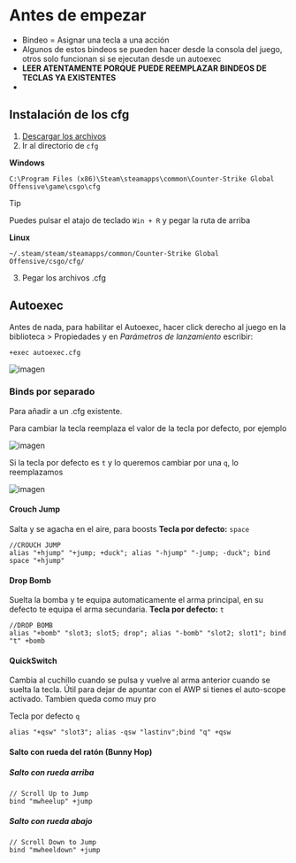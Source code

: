 # Antes de empezar
- Bindeo = Asignar una tecla a una acción
- Algunos de estos bindeos se pueden hacer desde la consola del juego, otros solo funcionan si se ejecutan desde un autoexec
- **LEER ATENTAMENTE PORQUE PUEDE REEMPLAZAR BINDEOS DE TECLAS YA EXISTENTES**
- 
## Instalación de los cfg

1. [Descargar los archivos](https://github.com/Santiagofamo18/CS2-Configs/archive/refs/heads/main.zip)
2. Ir al directorio de `cfg`

**Windows** 

`C:\Program Files (x86)\Steam\steamapps\common\Counter-Strike Global Offensive\game\csgo\cfg`

> [!Tip] 
> Puedes pulsar el atajo de teclado `Win + R` y pegar la ruta de arriba

**Linux**

`~/.steam/steam/steamapps/common/Counter-Strike Global Offensive/csgo/cfg/`

3. Pegar los archivos .cfg

## Autoexec
Antes de nada, para habilitar el Autoexec, hacer click derecho al juego en la biblioteca > Propiedades y en _Parámetros de lanzamiento_ escribir:
```
+exec autoexec.cfg
```
![imagen](https://github.com/Santiagofamo18/CS2-Configs/assets/94525179/8f57d649-9867-49d9-8646-cfa5f2f0e870)

### Binds por separado 
Para añadir a un .cfg existente. 

Para cambiar la tecla reemplaza el valor de la tecla por defecto, por ejemplo

![imagen](https://github.com/Santiagofamo18/CS2-Configs/assets/94525179/11f7a789-ca2f-4e11-8b1d-bbab7f4baf64)

Si la tecla por defecto es `t` y lo queremos cambiar por una `q`, lo reemplazamos

![imagen](https://github.com/Santiagofamo18/CS2-Configs/assets/94525179/8c41f2e2-b6d3-40f3-a595-3484c7af8842)

#### Crouch Jump
Salta y se agacha en el aire, para boosts
**Tecla por defecto:** `space`

```
//CROUCH JUMP
alias "+hjump" "+jump; +duck"; alias "-hjump" "-jump; -duck"; bind space "+hjump"
```

#### Drop Bomb
Suelta la bomba y te equipa automaticamente el arma principal, en su defecto te equipa el arma secundaria.
**Tecla por defecto:** `t`
```
//DROP BOMB
alias "+bomb" "slot3; slot5; drop"; alias "-bomb" "slot2; slot1"; bind "t" +bomb
```

#### QuickSwitch 
Cambia al cuchillo cuando se pulsa y vuelve al arma anterior cuando se suelta la tecla.
Útil para dejar de apuntar con el AWP si tienes el auto-scope activado. Tambien queda como muy pro

Tecla por defecto `q`
```
alias "+qsw" "slot3"; alias -qsw "lastinv";bind "q" +qsw
``` 

#### Salto con rueda del ratón (Bunny Hop)

##### Salto con rueda arriba
```
// Scroll Up to Jump
bind "mwheelup" +jump
```

##### Salto con rueda abajo
```
// Scroll Down to Jump
bind "mwheeldown" +jump
```





